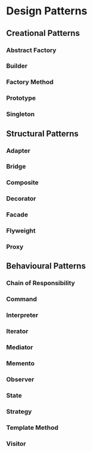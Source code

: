 
# Design Patterns
## Creational Patterns
### Abstract Factory
### Builder
### Factory Method
### Prototype
### Singleton

## Structural Patterns
### Adapter
### Bridge
### Composite
### Decorator
### Facade
### Flyweight
### Proxy

## Behavioural Patterns
### Chain of Responsibility
### Command
### Interpreter
### Iterator
### Mediator
### Memento
### Observer
### State
### Strategy
### Template Method
### Visitor
